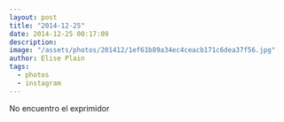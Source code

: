 ```yaml
---
layout: post
title: "2014-12-25"
date: 2014-12-25 00:17:09
description: 
image: "/assets/photos/201412/1ef61b89a34ec4ceacb171c6dea37f56.jpg"
author: Elise Plain
tags: 
  - photos
  - instagram
---
```


No encuentro el exprimidor
<p></p>
